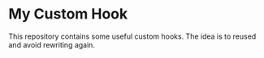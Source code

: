 # My Custom Hook

This repository contains some useful custom hooks.
The idea is to reused and avoid rewriting again.